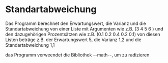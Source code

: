 # Standartabweichung

Das Programm berechnet den Erwartungswert, die Varianz und die Standartabweichung von einer Liste mit Argumenten wie z.B. (3 4 5 6 ) und den dazugehörigen Prozentsätzen wie z.B. (0.1 0.2 0.4 0.2 0.1)
von diesen Listen beträge z.B. der Erwartungswert 5, die Varianz 1,2 und die Standartabweichung 1,1

das Programm verweendet die Bibliothek --math--, um zu radizieren
